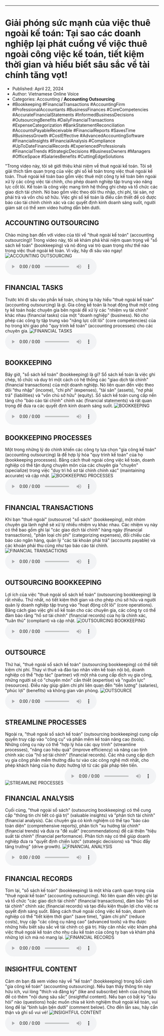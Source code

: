 
---

# Giải phóng sức mạnh của việc thuê ngoài kế toán: Tại sao các doanh nghiệp lại phát cuồng về việc thuê ngoài công việc kế toán, tiết kiệm thời gian và hiểu biết sâu sắc về tài chính tăng vọt!

- Published: April 22, 2024
- Author: Vietnamese Online Voice
- Categories: Accounting / **Accounting Outsourcing**
- #Bookkeeping #FinancialTransactions #AccountingFirm #ProfessionalAccountants #BusinessFinances #CoreCompetencies #AccurateFinancialStatements #InformedBusinessDecisions #OutsourcingBenefits #DailyFinancialTransactions #ExpenseCategorization #BankStatementReconciliation #AccountsPayableReceivable #FinancialReports #SavesTime #BusinessGrowth #CostEffective #AdvancedAccountingSoftware #FinancialInsights #FinancialAnalysis #Compliance #UpToDateFinancialRecords #ExperiencedProfessionals #FinancialTrends #StrategicDecisions #BusinessOwners #Managers #OfficeSpace #SalariesBenefits #CuttingEdgeSolutions

"Trong video này, tôi sẽ giới thiệu khái niệm về thuê ngoài kế toán. Tôi sẽ giải thích tầm quan trọng của việc ghi sổ kế toán trong việc thuê ngoài kế toán. Thuê ngoài kế toán bao gồm việc thuê một công ty kế toán bên ngoài xử lý các công việc tài chính, cho phép doanh nghiệp tập trung vào năng lực cốt lõi. Kế toán là công việc mang tính hệ thống ghi chép và tổ chức các giao dịch tài chính. Nó bao gồm việc theo dõi thu nhập, chi phí, tài sản, nợ phải trả và vốn chủ sở hữu. Việc ghi sổ kế toán là điều cần thiết để có được báo cáo tài chính chính xác và các quyết định kinh doanh sáng suốt, người giám sát có thể xem video hướng dẫn bên dưới.


## ACCOUNTING OUTSOURCING

Chào mừng bạn đến với video của tôi về "thuê ngoài kế toán" (accounting outsourcing)! Trong video này, tôi sẽ khám phá khái niệm quan trọng về "sổ sách kế toán" (bookkeeping) và nó đóng vai trò quan trọng như thế nào trong việc thuê ngoài kế toán. Vì vậy, hãy đi sâu vào ngay!
![ACCOUNTING OUTSOURCING](https://http-archiver-apis-production-80.schnworks.com/storage/images/transitions/2024-04-22/transition--20255111038-Montserrat-ExtraBold-7B1FA2.jpg)
<audio controls>
    <source src="https://http-archiver-apis-production-80.schnworks.com/storage/audio/file-14191193071.mp3" type="audio/mpeg">
</audio>



## FINANCIAL TASKS

Trước khi đi sâu vào phần kế toán, chúng ta hãy hiểu "thuê ngoài kế toán" (accounting outsourcing) là gì. Gia công kế toán là hoạt động thuê một công ty kế toán hoặc chuyên gia bên ngoài để xử lý các "nhiệm vụ tài chính" khác nhau (financial tasks) của một "doanh nghiệp" (business). Nó cho phép các công ty tập trung vào "năng lực cốt lõi" (core competencies) của họ trong khi giao phó "quy trình kế toán" (accounting processes) cho các chuyên gia.
![FINANCIAL TASKS](https://http-archiver-apis-production-80.schnworks.com/storage/images/transitions/2024-04-22/transition-25968527126-Montserrat-ExtraBold-7B1FA2.jpg)
<audio controls>
    <source src="https://http-archiver-apis-production-80.schnworks.com/storage/audio/file-8439731044.mp3" type="audio/mpeg">
</audio>



## BOOKKEEPING

Bây giờ, "sổ sách kế toán" (bookkeeping) là gì? Sổ sách kế toán là việc ghi chép, tổ chức và duy trì một cách có hệ thống các "giao dịch tài chính" (financial transactions) ​​của một doanh nghiệp. Nó liên quan đến việc theo dõi "thu nhập" (income), "chi phí" (expenses), "tài sản" (assets), "nợ phải trả" (liabilities) và "vốn chủ sở hữu" (equity). Sổ sách kế toán cung cấp nền tảng cho "báo cáo tài chính" chính xác (financial statements) và rất quan trọng để đưa ra các quyết định kinh doanh sáng suốt.
![BOOKKEEPING](https://http-archiver-apis-production-80.schnworks.com/storage/images/transitions/2024-04-22/transition--91299672-Montserrat-Regular-9C27B0.jpg)
<audio controls>
    <source src="https://http-archiver-apis-production-80.schnworks.com/storage/audio/file-1284488572.mp3" type="audio/mpeg">
</audio>



## BOOKKEEPING PROCESSES

Một trong những lý do chính khiến các công ty lựa chọn "gia công kế toán" (accounting outsourcing) là để hợp lý hóa "quy trình kế toán" của họ (bookkeeping processes). Bằng cách thuê ngoài công việc kế toán, doanh nghiệp có thể tận dụng chuyên môn của các chuyên gia "chuyên" (specialize) trong việc "duy trì hồ sơ tài chính chính xác" (maintaining accurate) và cập nhật.
![BOOKKEEPING PROCESSES](https://http-archiver-apis-production-80.schnworks.com/storage/images/transitions/2024-04-22/transition-5132862224-Montserrat-Medium-303F9F.jpg)
<audio controls>
    <source src="https://http-archiver-apis-production-80.schnworks.com/storage/audio/file-15403178778.mp3" type="audio/mpeg">
</audio>



## FINANCIAL TRANSACTIONS

Khi bạn "thuê ngoài" (outsource) "sổ sách" (bookkeeping), một nhóm chuyên gia lành nghề sẽ xử lý nhiều nhiệm vụ khác nhau. Các nhiệm vụ này có thể bao gồm ghi lại "các giao dịch tài chính" hàng ngày (financial transactions), "phân loại chi phí" (categorizing expenses), đối chiếu các báo cáo ngân hàng, quản lý "các tài khoản phải trả" (accounts payable) và các khoản phải thu cũng như tạo báo cáo tài chính.
![FINANCIAL TRANSACTIONS](https://http-archiver-apis-production-80.schnworks.com/storage/images/transitions/2024-04-22/transition--5088825011-Montserrat-Black-303F9F.jpg)
<audio controls>
    <source src="https://http-archiver-apis-production-80.schnworks.com/storage/audio/file-6109794839.mp3" type="audio/mpeg">
</audio>



## OUTSOURCING BOOKKEEPING

Lợi ích của việc "thuê ngoài sổ sách kế toán" (outsourcing bookkeeping) là rất nhiều. Thứ nhất, nó tiết kiệm thời gian và cho phép chủ sở hữu và người quản lý doanh nghiệp tập trung vào "hoạt động cốt lõi" (core operations). Bằng cách giao việc ghi sổ kế toán cho các chuyên gia, các công ty có thể đảm bảo rằng "hồ sơ tài chính" (financial records) của họ là chính xác, "tuân thủ" (compliant) và cập nhật.
![OUTSOURCING BOOKKEEPING](https://http-archiver-apis-production-80.schnworks.com/storage/images/transitions/2024-04-22/transition--35663523954-Montserrat-ExtraBold-004895.jpg)
<audio controls>
    <source src="https://http-archiver-apis-production-80.schnworks.com/storage/audio/file-12831700680.mp3" type="audio/mpeg">
</audio>



## OUTSOURCE

Thứ hai, "thuê ngoài sổ sách kế toán" (outsourcing bookkeeping) có thể tiết kiệm chi phí. Thay vì thuê và đào tạo nhân viên kế toán nội bộ, doanh nghiệp có thể "hợp tác" (partner) với một nhà cung cấp dịch vụ gia công, những người sẽ có "chuyên môn" cần thiết (expertise) và "nguồn lực" (resources). Điều này giúp giảm chi phí liên quan đến "tiền lương" (salaries), "phúc lợi" (benefits) và không gian văn phòng.
![OUTSOURCE](https://http-archiver-apis-production-80.schnworks.com/storage/images/transitions/2024-04-22/transition--16853302650-Montserrat-SemiBold-9C27B0.jpg)
<audio controls>
    <source src="https://http-archiver-apis-production-80.schnworks.com/storage/audio/file-10942193549.mp3" type="audio/mpeg">
</audio>



## STREAMLINE PROCESSES

Ngoài ra, "thuê ngoài sổ sách kế toán" (outsourcing bookkeeping) cung cấp quyền truy cập vào "công cụ" và phần mềm kế toán nâng cao (tools). Những công cụ này có thể "hợp lý hóa các quy trình" (streamline processes), "nâng cao hiệu quả" (improve efficiency) và nâng cao tính chính xác của "hồ sơ tài chính" (financial records). Các nhà cung cấp dịch vụ gia công phần mềm thường đầu tư vào các công nghệ mới nhất, cho phép khách hàng của họ được hưởng lợi từ các giải pháp tiên tiến.
![STREAMLINE PROCESSES](https://http-archiver-apis-production-80.schnworks.com/storage/images/transitions/2024-04-22/transition-43244700102-Montserrat-ExtraBold-303F9F.jpg)
<audio controls>
    <source src="https://http-archiver-apis-production-80.schnworks.com/storage/audio/file-1956464487.mp3" type="audio/mpeg">
</audio>



## FINANCIAL ANALYSIS

Cuối cùng, "thuê ngoài sổ sách" (outsourcing bookkeeping) có thể cung cấp "thông tin chi tiết có giá trị" (valuable insights) và "phân tích tài chính" (financial analysis). Các chuyên gia có kinh nghiệm có thể tạo "báo cáo toàn diện" (comprehensive reports), phân tích "xu hướng tài chính" (financial trends) và đưa ra "đề xuất" (recommendations) để cải thiện "hiệu suất tài chính" (financial performance). Phân tích này có thể giúp doanh nghiệp đưa ra "quyết định chiến lược" (strategic decisions) và "thúc đẩy tăng trưởng" (drive growth).
![FINANCIAL ANALYSIS](https://http-archiver-apis-production-80.schnworks.com/storage/images/transitions/2024-04-22/transition--39357729874-Montserrat-Regular-880E4F.jpg)
<audio controls>
    <source src="https://http-archiver-apis-production-80.schnworks.com/storage/audio/file-29082575548.mp3" type="audio/mpeg">
</audio>



## FINANCIAL RECORDS

Tóm lại, "sổ sách kế toán" (bookkeeping) là một khía cạnh quan trọng của "thuê ngoài kế toán" (accounting outsourcing). Nó liên quan đến việc ghi lại và tổ chức "các giao dịch tài chính" (financial transactions), đảm bảo "hồ sơ tài chính" chính xác (financial records) và tạo điều kiện thuận lợi cho việc ra quyết định sáng suốt. Bằng cách thuê ngoài công việc kế toán, doanh nghiệp có thể "tiết kiệm thời gian" (save time), "giảm chi phí" (reduce costs), truy cập "các công cụ nâng cao" (advanced tools) và thu được những hiểu biết sâu sắc về tài chính có giá trị. Hãy cân nhắc việc khám phá việc thuê ngoài kế toán cho nhu cầu kế toán của công ty bạn và khám phá những lợi ích mà nó mang lại.
![FINANCIAL RECORDS](https://http-archiver-apis-production-80.schnworks.com/storage/images/transitions/2024-04-22/transition-12033861082-Montserrat-Black-880E4F.jpg)
<audio controls>
    <source src="https://http-archiver-apis-production-80.schnworks.com/storage/audio/file-30466727279.mp3" type="audio/mpeg">
</audio>



## INSIGHTFUL CONTENT

Cảm ơn bạn đã xem video này về "kế toán" (bookkeeping) trong bối cảnh "gia công kế toán" (accounting outsourcing). Nếu bạn thấy thông tin này hữu ích, vui lòng "thích và đăng ký" (like and subscribe) kênh của chúng tôi để có thêm "nội dung sâu sắc" (insightful content). Nếu bạn có bất kỳ “câu hỏi” nào (questions) hoặc muốn chia sẻ kinh nghiệm thuê ngoài kế toán, vui lòng để lại “bình luận bên dưới” (comment below). Cho đến lần sau, hãy cẩn thận và ghi sổ vui vẻ!
![INSIGHTFUL CONTENT](https://http-archiver-apis-production-80.schnworks.com/storage/images/transitions/2024-04-22/transition--12172719265-Montserrat-ExtraBold-7B1FA2.jpg)
<audio controls>
    <source src="https://http-archiver-apis-production-80.schnworks.com/storage/audio/file-35141709017.mp3" type="audio/mpeg">
</audio>

